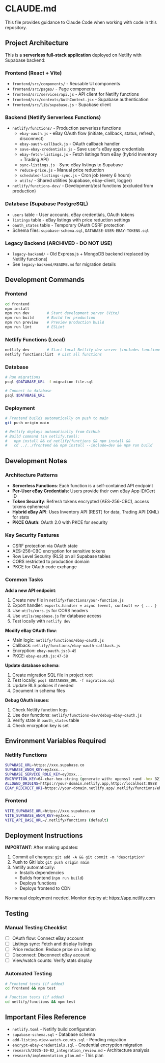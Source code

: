 # CLAUDE.md

This file provides guidance to Claude Code when working with code in this repository.

## Project Architecture

This is a **serverless full-stack application** deployed on Netlify with Supabase backend:

### **Frontend** (React + Vite)
- `frontend/src/components/` - Reusable UI components
- `frontend/src/pages/` - Page components
- `frontend/src/services/api.js` - API client for Netlify functions
- `frontend/src/contexts/AuthContext.jsx` - Supabase authentication
- `frontend/src/lib/supabase.js` - Supabase client

### **Backend** (Netlify Serverless Functions)
- `netlify/functions/` - Production serverless functions
  - `ebay-oauth.js` - eBay OAuth flow (initiate, callback, status, refresh, disconnect)
  - `ebay-oauth-callback.js` - OAuth callback handler
  - `save-ebay-credentials.js` - Save user's eBay app credentials
  - `ebay-fetch-listings.js` - Fetch listings from eBay (hybrid Inventory + Trading API)
  - `sync-listings.js` - Sync eBay listings to Supabase
  - `reduce-price.js` - Manual price reduction
  - `scheduled-listings-sync.js` - Cron job (every 6 hours)
  - `utils/` - Shared utilities (supabase, ebay-client, logger)
- `netlify/functions-dev/` - Development/test functions (excluded from production)

### **Database** (Supabase PostgreSQL)
- `users` table - User accounts, eBay credentials, OAuth tokens
- `listings` table - eBay listings with price reduction settings
- `oauth_states` table - Temporary OAuth CSRF protection
- Schema files: `supabase-schema.sql`, `DATABASE-USER-EBAY-TOKENS.sql`

### **Legacy Backend** (ARCHIVED - DO NOT USE)
- `legacy-backend/` - Old Express.js + MongoDB backend (replaced by Netlify functions)
- See `legacy-backend/README.md` for migration details

## Development Commands

### Frontend
```bash
cd frontend
npm install
npm run dev        # Start development server (Vite)
npm run build      # Build for production
npm run preview    # Preview production build
npm run lint       # ESLint
```

### Netlify Functions (Local)
```bash
netlify dev        # Start local Netlify dev server (includes functions)
netlify functions:list  # List all functions
```

### Database
```bash
# Run migrations
psql $DATABASE_URL -f migration-file.sql

# Connect to database
psql $DATABASE_URL
```

### Deployment
```bash
# Frontend builds automatically on push to main
git push origin main

# Netlify deploys automatically from GitHub
# Build command (in netlify.toml):
#   npm install && cd netlify/functions && npm install &&
#   cd ../../frontend && npm install --include=dev && npm run build
```

## Development Notes

### Architecture Patterns
- **Serverless Functions**: Each function is a self-contained API endpoint
- **Per-User eBay Credentials**: Users provide their own eBay App ID/Cert ID
- **Token Security**: Refresh tokens encrypted (AES-256-CBC), access tokens ephemeral
- **Hybrid eBay API**: Uses Inventory API (REST) for data, Trading API (XML) for stats
- **PKCE OAuth**: OAuth 2.0 with PKCE for security

### Key Security Features
- CSRF protection via OAuth state
- AES-256-CBC encryption for sensitive tokens
- Row Level Security (RLS) on all Supabase tables
- CORS restricted to production domain
- PKCE for OAuth code exchange

### Common Tasks

**Add a new API endpoint**:
1. Create new file in `netlify/functions/your-function.js`
2. Export handler: `exports.handler = async (event, context) => { ... }`
3. Use `utils/cors.js` for CORS headers
4. Use `utils/supabase.js` for database access
5. Test locally with `netlify dev`

**Modify eBay OAuth flow**:
- Main logic: `netlify/functions/ebay-oauth.js`
- Callback: `netlify/functions/ebay-oauth-callback.js`
- Encryption: `ebay-oauth.js:8-45`
- PKCE: `ebay-oauth.js:47-58`

**Update database schema**:
1. Create migration SQL file in project root
2. Test locally: `psql $DATABASE_URL -f migration.sql`
3. Update RLS policies if needed
4. Document in schema files

**Debug OAuth issues**:
1. Check Netlify function logs
2. Use dev functions: `netlify/functions-dev/debug-ebay-oauth.js`
3. Verify state in `oauth_states` table
4. Check encryption key is set

## Environment Variables Required

### Netlify Functions
```bash
SUPABASE_URL=https://xxx.supabase.co
SUPABASE_ANON_KEY=eyJxxx...
SUPABASE_SERVICE_ROLE_KEY=eyJxxx...
ENCRYPTION_KEY=64-char-hex-string (generate with: openssl rand -hex 32)
ALLOWED_ORIGINS=https://your-domain.netlify.app,http://localhost:8888
EBAY_REDIRECT_URI=https://your-domain.netlify.app/.netlify/functions/ebay-oauth-callback
```

### Frontend
```bash
VITE_SUPABASE_URL=https://xxx.supabase.co
VITE_SUPABASE_ANON_KEY=eyJxxx...
VITE_API_BASE_URL=/.netlify/functions (default)
```

## Deployment Instructions

**IMPORTANT**: After making updates:

1. Commit all changes: `git add -A && git commit -m "description"`
2. Push to GitHub: `git push origin main`
3. Netlify automatically:
   - Installs dependencies
   - Builds frontend (`npm run build`)
   - Deploys functions
   - Deploys frontend to CDN

No manual deployment needed. Monitor deploy at: https://app.netlify.com

## Testing

### Manual Testing Checklist
- [ ] OAuth flow: Connect eBay account
- [ ] Listings sync: Fetch and display listings
- [ ] Price reduction: Reduce price on a listing
- [ ] Disconnect: Disconnect eBay account
- [ ] View/watch counts: Verify stats display

### Automated Testing
```bash
# Frontend tests (if added)
cd frontend && npm test

# Function tests (if added)
cd netlify/functions && npm test
```

## Important Files Reference

- `netlify.toml` - Netlify build configuration
- `supabase-schema.sql` - Database schema
- `add-listing-view-watch-counts.sql` - Pending migration
- `encrypt-ebay-credentials.sql` - Credential encryption migration
- `research/2025-10-02_integration_review.md` - Architecture analysis
- `research/implementation_plan.md` - This plan
